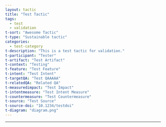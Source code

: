 ```yaml
---
layout: tactic
title: "Test Tactic"
tags:
  - test
  - validation
t-sort: "Awesome Tactic"
t-type: "Sustainable tactic"
categories:
  - test-category
t-description: "This is a test tactic for validation."
t-participant: "Tester"
t-artifact: "Test Artifact"
t-context: "Testing"
t-feature: "Test Feature"
t-intent: "Test Intent"
t-targetQA: "Test QAAAAA"
t-relatedQA: "Related QA"
t-measuredimpact: "Test Impact"
t-intentmeasure: "Test Intent Measure"
t-countermeasure: "Test Countermeasure"
t-source: "Test Source"
t-source-doi: "10.1234/testdoi"
t-diagram: "diagram.png"
---
```

---